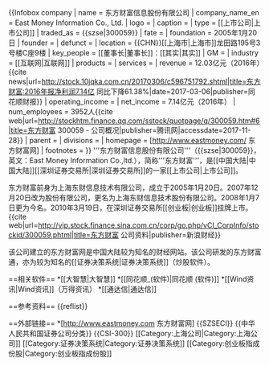 {{Infobox company
| name             = 东方财富信息股份有限公司
| company_name_en  = East Money Information Co., Ltd.
| logo             = 
| caption          = 
| type             = [[上市公司|上市公司]]
| traded_as        = {{szse|300059}}
| fate             = 
| foundation       = 2005年1月20日
| founder          = 
| defunct          = <!-- {{End date|YYYY|MM|DD}} -->
| location         = {{CHN}}[[上海市|上海市]]龙田路195号3号楼C座9楼<ref name="ziliao"/>
| key_people       = [[董事长|董事长]]：[[其实|其实]]
| GM               = 
| industry         = [[互联网|互联网]]
| products         = 
| services         = 
| revenue          = 12.03亿元（2016年）<ref name=nb>{{cite news|url=http://stock.10jqka.com.cn/20170306/c596751792.shtml|title=东方财富:2016年报净利润7.14亿 同比下降61.38%|date=2017-03-06|publisher=同花顺财报}}</ref>
| operating_income = 
| net_income       = 7.14亿元（2016年）<ref name=nb/>
| num_employees    = 3952人<ref>{{cite web|url=http://stockhtm.finance.qq.com/sstock/quotpage/q/300059.htm#6|title=东方财富 300059 - 公司概况|publisher=腾讯网|accessdate=2017-11-28}}</ref>
| parent           = 
| divisions        = 
| homepage         = [http://www.eastmoney.com/ 东方财富网]
| footnotes        = 
}}
'''东方财富信息股份有限公司'''（{{szse|300059}}，英文：East Money Information Co.,ltd.），简称'''东方财富'''，是[[中国大陆|中国大陆]][[深圳证券交易所|深圳证券交易所]]的一家[[上市公司|上市公司]]。

东方财富前身为上海东财信息技术有限公司，成立于2005年1月20日。2007年12月20日改为股份有限公司，更名为上海东财信息技术股份有限公司。2008年1月7日更为今名。2010年3月19日，在深圳证券交易所[[创业板|创业板]]挂牌上市。<ref name="ziliao">{{cite web|url=http://vip.stock.finance.sina.com.cn/corp/go.php/vCI_CorpInfo/stockid/300059.phtml|title=东方财富 公司资料|publisher=新浪财经}}</ref>

该公司建立的东方财富网是中国大陆较为知名的财经网站。该公司研发的东方财富通，亦为较为知名的[[证券决策系统|证券决策系统]]（炒股软件）。

==相关软件==
*[[大智慧|大智慧]]
*[[同花顺_(软件)|同花顺 (软件)]]
*[[Wind资讯|Wind资讯]]（万得资讯）
*[[通达信|通达信]]

==参考资料==
{{reflist}}

==外部链接==
*[http://www.eastmoney.com 东方财富网]
{{SZSECI}}
{{中华人民共和国证券公司分类}}
{{CSI-300}}
[[Category:上海公司|Category:上海公司]]
[[Category:证券决策系统|Category:证券决策系统]]
[[Category:创业板指成份股|Category:创业板指成份股]]